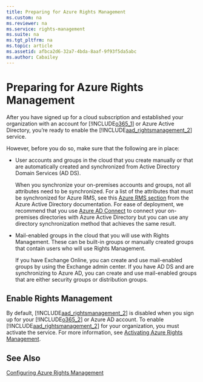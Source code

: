 ```yaml
---
title: Preparing for Azure Rights Management
ms.custom: na
ms.reviewer: na
ms.service: rights-management
ms.suite: na
ms.tgt_pltfrm: na
ms.topic: article
ms.assetid: afbca2d6-32a7-4bda-8aaf-9f93f5da5abc
ms.author: Cabailey
---
```

# Preparing for Azure Rights Management
After you have signed up for a cloud subscription and established your organization with an account for [!INCLUDE[o365_1](../Token/o365_1_md.md)] or Azure Active Directory, you’re ready to enable the [!INCLUDE[aad_rightsmanagement_2](../Token/aad_rightsmanagement_2_md.md)] service.

However, before you do so, make sure that the following are in place:

-   User accounts and groups in the cloud that you create manually or that are automatically created and synchronized from Active Directory Domain Services (AD DS).

    When you synchronize your on-premises accounts and groups, not all attributes need to be synchronized. For a list of the attributes that must be synchronized for Azure RMS, see this [Azure RMS section](https://azure.microsoft.com/documentation/articles/active-directory-aadconnectsync-attributes-synchronized/) from the Azure Active Directory documentation. For ease of deployment, we recommend that you use [Azure AD Connect](http://azure.microsoft.com/documentation/articles/active-directory-aadconnect/) to connect your on-premises directories with Azure Active Directory but you can use any directory synchronization method that achieves the same result.

-   Mail-enabled groups in the cloud that you will use with Rights Management. These can be built-in groups or manually created groups that contain users who will use Rights Management.

    If you have Exchange Online, you can create and use mail-enabled groups by using the Exchange admin center. If you have AD DS and are synchronizing to Azure AD, you can create and use mail-enabled groups that are either security groups or distribution groups.

## Enable Rights Management
By default, [!INCLUDE[aad_rightsmanagement_2](../Token/aad_rightsmanagement_2_md.md)] is disabled when you sign up for your [!INCLUDE[o365_2](../Token/o365_2_md.md)] or Azure AD account. To enable [!INCLUDE[aad_rightsmanagement_2](../Token/aad_rightsmanagement_2_md.md)] for your organization, you must activate the service. For more information, see [Activating Azure Rights Management](../Topic/Activating_Azure_Rights_Management.md).

## See Also
[Configuring Azure Rights Management](../Topic/Configuring_Azure_Rights_Management.md)

